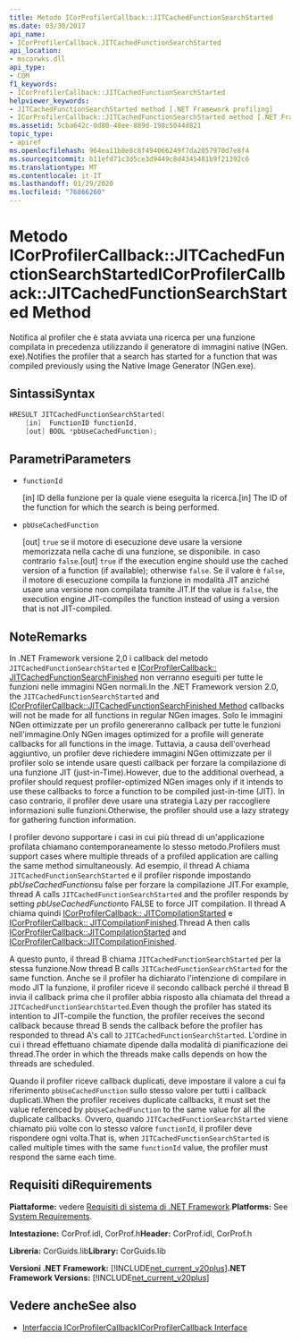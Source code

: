 ```yaml
---
title: Metodo ICorProfilerCallback::JITCachedFunctionSearchStarted
ms.date: 03/30/2017
api_name:
- ICorProfilerCallback.JITCachedFunctionSearchStarted
api_location:
- mscorwks.dll
api_type:
- COM
f1_keywords:
- ICorProfilerCallback::JITCachedFunctionSearchStarted
helpviewer_keywords:
- JITCachedFunctionSearchStarted method [.NET Framework profiling]
- ICorProfilerCallback::JITCachedFunctionSearchStarted method [.NET Framework profiling]
ms.assetid: 5cba642c-0d80-48ee-889d-198c5044d821
topic_type:
- apiref
ms.openlocfilehash: 964ea11b8e8c8f494066249f7da2057970d7e8f4
ms.sourcegitcommit: b11efd71c3d5ce3d9449c8d4345481b9f21392c6
ms.translationtype: MT
ms.contentlocale: it-IT
ms.lasthandoff: 01/29/2020
ms.locfileid: "76866260"
---
```

# <a name="icorprofilercallbackjitcachedfunctionsearchstarted-method"></a><span data-ttu-id="1013d-102">Metodo ICorProfilerCallback::JITCachedFunctionSearchStarted</span><span class="sxs-lookup"><span data-stu-id="1013d-102">ICorProfilerCallback::JITCachedFunctionSearchStarted Method</span></span>
<span data-ttu-id="1013d-103">Notifica al profiler che è stata avviata una ricerca per una funzione compilata in precedenza utilizzando il generatore di immagini native (NGen. exe).</span><span class="sxs-lookup"><span data-stu-id="1013d-103">Notifies the profiler that a search has started for a function that was compiled previously using the Native Image Generator (NGen.exe).</span></span>  
  
## <a name="syntax"></a><span data-ttu-id="1013d-104">Sintassi</span><span class="sxs-lookup"><span data-stu-id="1013d-104">Syntax</span></span>  
  
```cpp  
HRESULT JITCachedFunctionSearchStarted(  
    [in]  FunctionID functionId,  
    [out] BOOL *pbUseCachedFunction);  
```  
  
## <a name="parameters"></a><span data-ttu-id="1013d-105">Parametri</span><span class="sxs-lookup"><span data-stu-id="1013d-105">Parameters</span></span>

- `functionId`

  <span data-ttu-id="1013d-106">\[in] ID della funzione per la quale viene eseguita la ricerca.</span><span class="sxs-lookup"><span data-stu-id="1013d-106">\[in] The ID of the function for which the search is being performed.</span></span>

- `pbUseCachedFunction`

  <span data-ttu-id="1013d-107">\[out] `true` se il motore di esecuzione deve usare la versione memorizzata nella cache di una funzione, se disponibile. in caso contrario `false`.</span><span class="sxs-lookup"><span data-stu-id="1013d-107">\[out] `true` if the execution engine should use the cached version of a function (if available); otherwise `false`.</span></span> <span data-ttu-id="1013d-108">Se il valore è `false`, il motore di esecuzione compila la funzione in modalità JIT anziché usare una versione non compilata tramite JIT.</span><span class="sxs-lookup"><span data-stu-id="1013d-108">If the value is `false`, the execution engine JIT-compiles the function instead of using a version that is not JIT-compiled.</span></span>

## <a name="remarks"></a><span data-ttu-id="1013d-109">Note</span><span class="sxs-lookup"><span data-stu-id="1013d-109">Remarks</span></span>  
 <span data-ttu-id="1013d-110">In .NET Framework versione 2,0 i callback del metodo `JITCachedFunctionSearchStarted` e [ICorProfilerCallback:: JITCachedFunctionSearchFinished](icorprofilercallback-jitcachedfunctionsearchfinished-method.md) non verranno eseguiti per tutte le funzioni nelle immagini NGen normali.</span><span class="sxs-lookup"><span data-stu-id="1013d-110">In the .NET Framework version 2.0, the `JITCachedFunctionSearchStarted` and [ICorProfilerCallback::JITCachedFunctionSearchFinished Method](icorprofilercallback-jitcachedfunctionsearchfinished-method.md) callbacks will not be made for all functions in regular NGen images.</span></span> <span data-ttu-id="1013d-111">Solo le immagini NGen ottimizzate per un profilo genereranno callback per tutte le funzioni nell'immagine.</span><span class="sxs-lookup"><span data-stu-id="1013d-111">Only NGen images optimized for a profile will generate callbacks for all functions in the image.</span></span> <span data-ttu-id="1013d-112">Tuttavia, a causa dell'overhead aggiuntivo, un profiler deve richiedere immagini NGen ottimizzate per il profiler solo se intende usare questi callback per forzare la compilazione di una funzione JIT (just-in-Time).</span><span class="sxs-lookup"><span data-stu-id="1013d-112">However, due to the additional overhead, a profiler should request profiler-optimized NGen images only if it intends to use these callbacks to force a function to be compiled just-in-time (JIT).</span></span> <span data-ttu-id="1013d-113">In caso contrario, il profiler deve usare una strategia Lazy per raccogliere informazioni sulle funzioni.</span><span class="sxs-lookup"><span data-stu-id="1013d-113">Otherwise, the profiler should use a lazy strategy for gathering function information.</span></span>  
  
 <span data-ttu-id="1013d-114">I profiler devono supportare i casi in cui più thread di un'applicazione profilata chiamano contemporaneamente lo stesso metodo.</span><span class="sxs-lookup"><span data-stu-id="1013d-114">Profilers must support cases where multiple threads of a profiled application are calling the same method simultaneously.</span></span> <span data-ttu-id="1013d-115">Ad esempio, il thread A chiama `JITCachedFunctionSearchStarted` e il profiler risponde impostando *pbUseCachedFunction*su false per forzare la compilazione JIT.</span><span class="sxs-lookup"><span data-stu-id="1013d-115">For example, thread A calls `JITCachedFunctionSearchStarted` and the profiler responds by setting *pbUseCachedFunction*to FALSE to force JIT compilation.</span></span> <span data-ttu-id="1013d-116">Il thread A chiama quindi [ICorProfilerCallback:: JITCompilationStarted](icorprofilercallback-jitcompilationstarted-method.md) e [ICorProfilerCallback:: JITCompilationFinished](icorprofilercallback-jitcompilationfinished-method.md).</span><span class="sxs-lookup"><span data-stu-id="1013d-116">Thread A then calls [ICorProfilerCallback::JITCompilationStarted](icorprofilercallback-jitcompilationstarted-method.md) and [ICorProfilerCallback::JITCompilationFinished](icorprofilercallback-jitcompilationfinished-method.md).</span></span>  
  
 <span data-ttu-id="1013d-117">A questo punto, il thread B chiama `JITCachedFunctionSearchStarted` per la stessa funzione.</span><span class="sxs-lookup"><span data-stu-id="1013d-117">Now thread B calls `JITCachedFunctionSearchStarted` for the same function.</span></span> <span data-ttu-id="1013d-118">Anche se il profiler ha dichiarato l'intenzione di compilare in modo JIT la funzione, il profiler riceve il secondo callback perché il thread B invia il callback prima che il profiler abbia risposto alla chiamata del thread a `JITCachedFunctionSearchStarted`.</span><span class="sxs-lookup"><span data-stu-id="1013d-118">Even though the profiler has stated its intention to JIT-compile the function, the profiler receives the second callback because thread B sends the callback before the profiler has responded to thread A's call to `JITCachedFunctionSearchStarted`.</span></span> <span data-ttu-id="1013d-119">L'ordine in cui i thread effettuano chiamate dipende dalla modalità di pianificazione dei thread.</span><span class="sxs-lookup"><span data-stu-id="1013d-119">The order in which the threads make calls depends on how the threads are scheduled.</span></span>  
  
 <span data-ttu-id="1013d-120">Quando il profiler riceve callback duplicati, deve impostare il valore a cui fa riferimento `pbUseCachedFunction` sullo stesso valore per tutti i callback duplicati.</span><span class="sxs-lookup"><span data-stu-id="1013d-120">When the profiler receives duplicate callbacks, it must set the value referenced by `pbUseCachedFunction` to the same value for all the duplicate callbacks.</span></span> <span data-ttu-id="1013d-121">Ovvero, quando `JITCachedFunctionSearchStarted` viene chiamato più volte con lo stesso valore `functionId`, il profiler deve rispondere ogni volta.</span><span class="sxs-lookup"><span data-stu-id="1013d-121">That is, when `JITCachedFunctionSearchStarted` is called multiple times with the same `functionId` value, the profiler must respond the same each time.</span></span>  
  
## <a name="requirements"></a><span data-ttu-id="1013d-122">Requisiti di</span><span class="sxs-lookup"><span data-stu-id="1013d-122">Requirements</span></span>  
 <span data-ttu-id="1013d-123">**Piattaforme:** vedere [Requisiti di sistema di .NET Framework](../../../../docs/framework/get-started/system-requirements.md).</span><span class="sxs-lookup"><span data-stu-id="1013d-123">**Platforms:** See [System Requirements](../../../../docs/framework/get-started/system-requirements.md).</span></span>  
  
 <span data-ttu-id="1013d-124">**Intestazione:** CorProf.idl, CorProf.h</span><span class="sxs-lookup"><span data-stu-id="1013d-124">**Header:** CorProf.idl, CorProf.h</span></span>  
  
 <span data-ttu-id="1013d-125">**Libreria:** CorGuids.lib</span><span class="sxs-lookup"><span data-stu-id="1013d-125">**Library:** CorGuids.lib</span></span>  
  
 <span data-ttu-id="1013d-126">**Versioni .NET Framework:** [!INCLUDE[net_current_v20plus](../../../../includes/net-current-v20plus-md.md)]</span><span class="sxs-lookup"><span data-stu-id="1013d-126">**.NET Framework Versions:** [!INCLUDE[net_current_v20plus](../../../../includes/net-current-v20plus-md.md)]</span></span>  
  
## <a name="see-also"></a><span data-ttu-id="1013d-127">Vedere anche</span><span class="sxs-lookup"><span data-stu-id="1013d-127">See also</span></span>

- [<span data-ttu-id="1013d-128">Interfaccia ICorProfilerCallback</span><span class="sxs-lookup"><span data-stu-id="1013d-128">ICorProfilerCallback Interface</span></span>](icorprofilercallback-interface.md)
